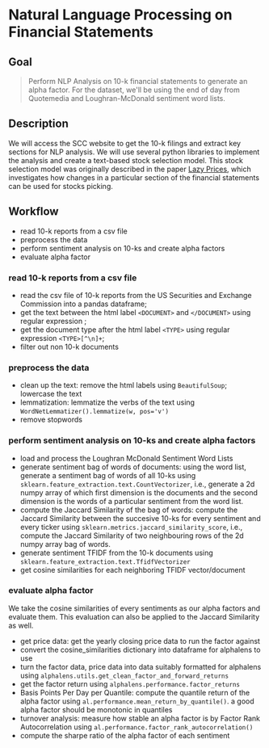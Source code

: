 # Natural Language Processing on Financial Statements

## Goal
> Perform NLP Analysis on 10-k financial statements to generate an alpha factor. For the dataset, we'll be using the end of day from Quotemedia and Loughran-McDonald sentiment word lists.

## Description
We will access the SCC website to get the 10-k filings and extract key sections for NLP analysis. We will use several python libraries to implement the analysis and create a text-based stock selection model. This stock selection model was originally described in the paper [Lazy Prices](https://papers.ssrn.com/sol3/papers.cfm?abstract_id=1658471), which investigates how changes in a particular section of the financial statements can be used for stocks picking.

## Workflow
- read 10-k reports from a csv file
- preprocess the data
- perform sentiment analysis on 10-ks and create alpha factors
- evaluate alpha factor


### read 10-k reports from a csv file
- read the csv file of 10-k reports from the US Securities and Exchange Commission into a pandas dataframe; 
- get the text between the html label `<DOCUMENT>` and `</DOCUMENT>` using regular expression ;
- get the document type after the html label `<TYPE>` using regular expression `<TYPE>[^\n]+`;
- filter out non 10-k documents


### preprocess the data
- clean up the text: remove the html labels using `BeautifulSoup`; lowercase the text
- lemmatization: lemmatize the verbs of the text using `WordNetLemmatizer().lemmatize(w, pos='v')`
- remove stopwords



### perform sentiment analysis on 10-ks and create alpha factors
- load and process the Loughran McDonald Sentiment Word Lists
- generate sentiment bag of words of documents: using the word list, generate a sentiment bag of words of all 10-ks using `sklearn.feature_extraction.text.CountVectorizer`, i.e., generate a 2d numpy array of which first dimension is the documents and the second dimension is the words of a particular sentiment from the word list.
- compute the Jaccard Similarity of the bag of words:  compute the Jaccard Similarity between the succesive 10-ks for every sentiment and every ticker using `sklearn.metrics.jaccard_similarity_score`, i.e., compute the Jaccard Similarity of two neighbouring rows of the 2d numpy array bag of words.
-  generate sentiment TFIDF from the 10-k documents using `sklearn.feature_extraction.text.TfidfVectorizer`
-  get cosine similarities for each neighboring TFIDF vector/document

### evaluate alpha factor
We take the cosine similarities of every sentiments as our alpha factors and evaluate them. This evaluation can also be applied to the Jaccard Similarity as well.

- get price data: get the yearly closing price data to run the factor against
- convert the cosine_similarities dictionary into dataframe for alphalens to use
- turn the factor data, price data into data suitably formatted for alphalens using `alphalens.utils.get_clean_factor_and_forward_returns`
- get the factor return using `alphalens.performance.factor_returns`
- Basis Points Per Day per Quantile: compute the quantile return of the alpha factor using `al.performance.mean_return_by_quantile()`. a good alpha factor should be monotonic in quantiles
- turnover analysis: measure how stable an alpha factor is by Factor Rank Autocorrelation using `al.performance.factor_rank_autocorrelation()`
- compute the sharpe ratio of the alpha factor of each sentiment

